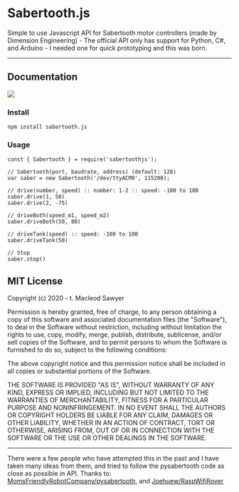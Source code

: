 # Sabertooth.js

Simple to use Javascript API for Sabertooth motor controllers (made by Dimension Engineering) - The official API only has support for Python, C#, and Arduino - I needed one for quick prototyping and this was born. 

------

## Documentation

![](https://raw.githubusercontent.com/MomsFriendlyRobotCompany/pysabertooth/master/docs/pics/Sabertooth2x32Big.jpg)

### Install

``` npm install sabertooth.js ```

### Usage

```
const { Sabertooth } = require('sabertoothjs');

// Sabertooth(port, baudrate, address) (default: 128)
var saber = new Sabertooth('/dev/ttyACM0', 115200);

// drive(number, speed) :: number: 1-2 :: speed: -100 to 100 
saber.drive(1, 50)
saber.drive(2, -75)

// driveBoth(speed_m1, speed_m2)
saber.driveBoth(50, 80)

// driveTank(speed) :: speed: -100 to 100
saber.driveTank(50)

// Stop
saber.stop()

```

## MIT License
Copyright (c) 2020 - t. Macleod Sawyer 

Permission is hereby granted, free of charge, to any person obtaining a copy of this software and associated documentation files (the "Software"), to deal in the Software without restriction, including without limitation the rights to use, copy, modify, merge, publish, distribute, sublicense, and/or sell copies of the Software, and to permit persons to whom the Software is furnished to do so, subject to the following conditions:

The above copyright notice and this permission notice shall be included in all copies or substantial portions of the Software.

THE SOFTWARE IS PROVIDED "AS IS", WITHOUT WARRANTY OF ANY KIND, EXPRESS OR IMPLIED, INCLUDING BUT NOT LIMITED TO THE WARRANTIES OF MERCHANTABILITY, FITNESS FOR A PARTICULAR PURPOSE AND NONINFRINGEMENT. IN NO EVENT SHALL THE AUTHORS OR COPYRIGHT HOLDERS BE LIABLE FOR ANY CLAIM, DAMAGES OR OTHER LIABILITY, WHETHER IN AN ACTION OF CONTRACT, TORT OR OTHERWISE, ARISING FROM, OUT OF OR IN CONNECTION WITH THE SOFTWARE OR THE USE OR OTHER DEALINGS IN THE SOFTWARE.

----

There were a few people who have attempted this in the past and I have taken many ideas from them, and tried to follow the pysabertooth code as close as possible in API. Thanks to: [MomsFriendlyRobotCompany/pysabertooth](https://github.com/MomsFriendlyRobotCompany/pysabertooth), and [Joehuew/RaspWifiRover](https://github.com/joehuewe/RaspiWifiRover)

